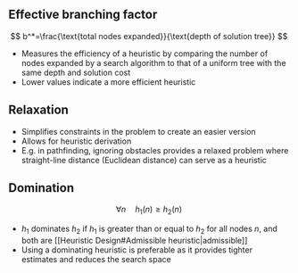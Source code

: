 ## Effective branching factor

$$
b^*=\frac{\text{total nodes expanded}}{\text{depth of solution tree}}
$$

- Measures the efficiency of a heuristic by comparing the number of nodes expanded by a search algorithm to that of a uniform tree with the same depth and solution cost
- Lower values indicate a more efficient heuristic

## Relaxation

- Simplifies constraints in the problem to create an easier version
- Allows for heuristic derivation
- E.g. in pathfinding, ignoring obstacles provides a relaxed problem where straight-line distance (Euclidean distance) can serve as a heuristic

## Domination

$$
\forall n\quad h_1(n)\ge h_2(n)
$$

- $h_1$ dominates $h_2$ if $h_1$ is greater than or equal to $h_2$ for all nodes $n$, and both are [[Heuristic Design#Admissible heuristic|admissible]]
- Using a dominating heuristic is preferable as it provides tighter estimates and reduces the search space
